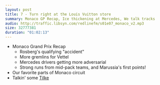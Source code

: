 ```yaml
---
layout: post
title: 7 - Turn right at the Louis Vuitton store
summary: Monaco GP Recap, Ice thickening at Mercedes, We talk tracks
audio: http://traffic.libsyn.com/redlinefm/s01e07_monaco_v2.mp3
size: 32777381
duration: "01:02:13"
---
```


* Monaco Grand Prix Recap
  * Rosberg's qualifying "accident"
  * More gremlins for Vettel
  * Mercedes drivers getting more adversarial
  * Strong runs from mid-pack teams, and Marussia's first points!
* Our favorite parts of Monaco circuit
* Talkin' some [Tilke](http://en.wikipedia.org/wiki/Hermann_Tilke#List_of_circuits)

<!-- more --> 

<audio src="http://traffic.libsyn.com/redlinefm/s01e07_monaco_v2.mp3" preload="none" />

[Download MP3](http://traffic.libsyn.com/redlinefm/s01e07_monaco_v2.mp3)
